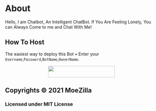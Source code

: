 # About
Hello, I am Chatbot, An Intelligent ChatBot. If You Are Feeling Lonely, You can Always Come to me and Chat With Me!
## How To Host
The easiest way to deploy this Bot
• Enter your ```Username```,```Password```,```BotName```,```OwnerName```.
<p align="center"><a href="https://heroku.com/deploy?template=https://github.com/hdiiofficial/Insta-Chat-Bot/tree/patch-1"> <img src="https://img.shields.io/badge/Deploy%20To%20Heroku-black?style=for-the-badge&logo=heroku" width="220" height="38.45"/></a></p>
 
## Copyrights © 2021 MoeZilla

### Licensed under MIT License
